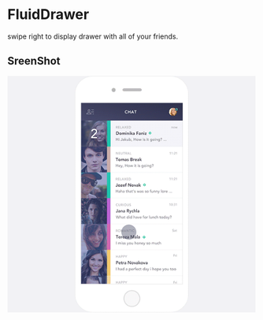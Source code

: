 # FluidDrawer


swipe right to display drawer with all of your friends.

## SreenShot


![Showcase](screen.gif)